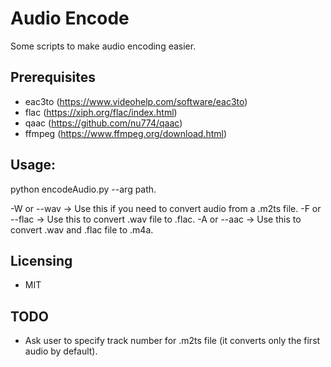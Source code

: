 # Audio Encode

Some scripts to make audio encoding easier.

## Prerequisites

- eac3to       (https://www.videohelp.com/software/eac3to)
- flac         (https://xiph.org/flac/index.html)
- qaac         (https://github.com/nu774/qaac)
- ffmpeg       (https://www.ffmpeg.org/download.html)

## Usage:

python encodeAudio.py --arg path.

-W or --wav  -> Use this if you need to convert audio from a .m2ts file.
-F or --flac -> Use this to convert .wav file to .flac.
-A or --aac  -> Use this to convert .wav and .flac file to .m4a.

## Licensing

- MIT

## TODO

- Ask user to specify track number for .m2ts file (it converts only the first audio by default).